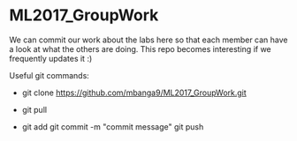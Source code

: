 # ML2017_GroupWork

We can commit our work about the labs here so that each member can
have a look at what the others are doing. This repo becomes interesting
if we frequently updates it :)

Useful git commands:

- git clone https://github.com/mbanga9/ML2017_GroupWork.git
- git pull

- git add <local updated file>
  git commit -m "commit message"
  git push
